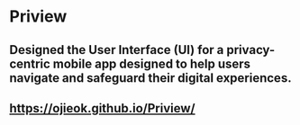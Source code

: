 # Priview
## Designed the User Interface (UI) for a privacy-centric mobile app designed to help users navigate and safeguard their digital experiences.
## https://ojieok.github.io/Priview/